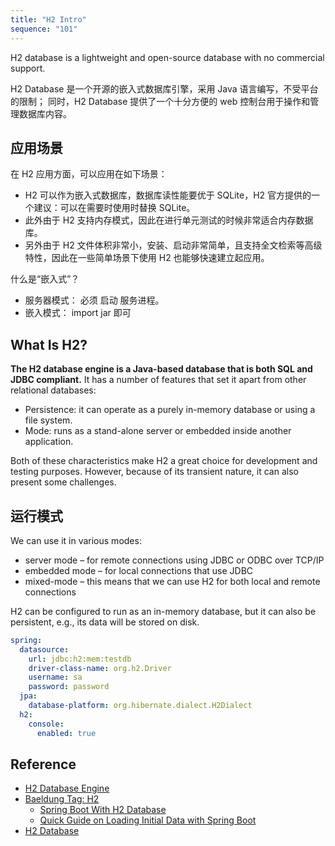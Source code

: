 ```yaml
---
title: "H2 Intro"
sequence: "101"
---
```


H2 database is a lightweight and open-source database with no commercial support.

H2 Database 是一个开源的嵌入式数据库引擎，采用 Java 语言编写，不受平台的限制；
同时，H2 Database 提供了一个十分方便的 web 控制台用于操作和管理数据库内容。

## 应用场景

在 H2 应用方面，可以应用在如下场景：

- H2 可以作为嵌入式数据库，数据库读性能要优于 SQLite，H2 官方提供的一个建议：可以在需要时使用时替换 SQLite。
- 此外由于 H2 支持内存模式，因此在进行单元测试的时候非常适合内存数据库。
- 另外由于 H2 文件体积非常小，安装、启动非常简单，且支持全文检索等高级特性，因此在一些简单场景下使用 H2 也能够快速建立起应用。

什么是“嵌入式”？

- 服务器模式： 必须 启动 服务进程。
- 嵌入模式： import jar 即可

## What Is H2?

**The H2 database engine is a Java-based database that is both SQL and JDBC compliant.**
It has a number of features that set it apart from other relational databases:

- Persistence: it can operate as a purely in-memory database or using a file system.
- Mode: runs as a stand-alone server or embedded inside another application.

Both of these characteristics make H2 a great choice for development and testing purposes.
However, because of its transient nature, it can also present some challenges.

## 运行模式

We can use it in various modes:

- server mode – for remote connections using JDBC or ODBC over TCP/IP
- embedded mode – for local connections that use JDBC
- mixed-mode – this means that we can use H2 for both local and remote connections

H2 can be configured to run as an in-memory database,
but it can also be persistent, e.g., its data will be stored on disk.



```yaml
spring:
  datasource:
    url: jdbc:h2:mem:testdb
    driver-class-name: org.h2.Driver
    username: sa
    password: password
  jpa:
    database-platform: org.hibernate.dialect.H2Dialect
  h2:
    console:
      enabled: true
```

## Reference

- [H2 Database Engine](https://www.h2database.com/html/main.html)
- [Baeldung Tag: H2](https://www.baeldung.com/tag/h2)
  - [Spring Boot With H2 Database](https://www.baeldung.com/spring-boot-h2-database)
  - [Quick Guide on Loading Initial Data with Spring Boot](https://www.baeldung.com/spring-boot-data-sql-and-schema-sql)
- [H2 Database](https://docs.payara.fish/community/docs/documentation/payara-server/h2/h2.html)
